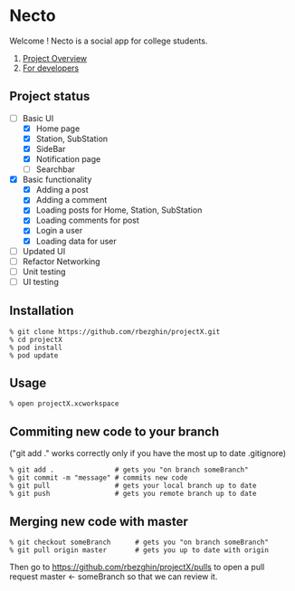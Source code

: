 # Necto

Welcome ! Necto is a social app for college students.

1. [Project Overview](#overview)
2. [For developers](#dev)

## <a name="overview"></a> Project status

- [ ] Basic UI
  - [x] Home page
  - [x] Station, SubStation
  - [x] SideBar
  - [x] Notification page
  - [ ] Searchbar
- [x] Basic functionality
  - [x] Adding a post
  - [x] Adding a comment
  - [x] Loading posts for Home, Station, SubStation
  - [x] Loading comments for post
  - [x] Login a user
  - [x] Loading data for user
- [ ] Updated UI
- [ ] Refactor Networking
- [ ] Unit testing
- [ ] UI testing

## <a name="dev"></a> Installation
```
% git clone https://github.com/rbezghin/projectX.git
% cd projectX
% pod install
% pod update
```
## Usage
```
% open projectX.xcworkspace 
```
## Commiting new code to your branch 
("git add ." works correctly only if you have the most up to date .gitignore)
```
% git add .               # gets you "on branch someBranch"
% git commit -m "message" # commits new code
% git pull                # gets your local branch up to date
% git push                # gets you remote branch up to date
```
## Merging new code with master
```
% git checkout someBranch      # gets you "on branch someBranch"
% git pull origin master       # gets you up to date with origin
```

Then go to https://github.com/rbezghin/projectX/pulls to open a pull request master <- someBranch 
so that we can review it.

